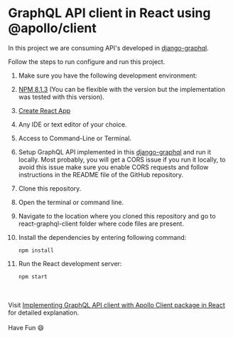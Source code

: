 # GraphQL API client in React using @apollo/client

In this project we are consuming API's developed in [django-graphql](https://github.com/muneeb706/django-graphql).

Follow the steps to run configure and run this project.

1.  Make sure you have the following development environment:
  1.  [NPM 8.1.3](https://www.npmjs.com/) (You can be flexible with the version but the implementation was tested with this version).
  1.  [Create React App](https://reactjs.org/docs/create-a-new-react-app.html)
  1.  Any IDE or text editor of your choice.
  1.  Access to Command-Line or Terminal.
  1.  Setup GraphQL API implemented in this [django-graphql](https://github.com/muneeb706/django-graphql) and run it locally. 
      Most probably, you will get a CORS issue if you run it locally, to avoid this issue make 
      sure you enable CORS requests and follow instructions in the README file of the GitHub repository.

1.  Clone this repository.
1.  Open the terminal or command line.
1.  Navigate to the location where you cloned this repository and go to react-graphql-client folder where code files are present.
1.  Install the dependencies by entering following command:
 
      `npm install`
      
1.  Run the React development server:

      `npm start`

<br></br>
Visit [Implementing GraphQL API client with Apollo Client package in React](https://muneebshahid.com/implementing-graphql-api-client-in-react/) for detailed explanation.
<br></br>
Have Fun :smile:      
